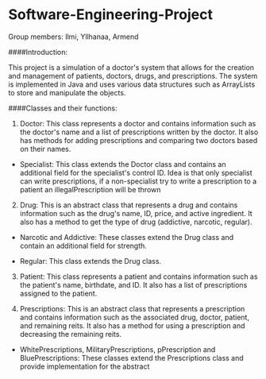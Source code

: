 # Software-Engineering-Project
Group members: Ilmi, Yllhanaa, Armend



####Introduction:

This project is a simulation of a doctor's system that allows for the creation and management of patients, doctors, drugs, and prescriptions. The system is implemented in Java and uses various data structures such as ArrayLists to store and manipulate the objects.

####Classes and their functions:

1. Doctor: This class represents a doctor and contains information such as the doctor's name and a list of prescriptions written by the doctor. It also has methods for adding prescriptions and comparing two doctors based on their names.

- Specialist: This class extends the Doctor class and contains an additional field for the specialist's control ID. Idea is that only specialist can write prescriptions, if a non-specialist try to write a prescription to a patient an illegalPrescription will be thrown

2. Drug: This is an abstract class that represents a drug and contains information such as the drug's name, ID, price, and active ingredient. It also has a method to get the type of drug (addictive, narcotic, regular).

- Narcotic and Addictive: These classes extend the Drug class and contain an additional field for strength.

- Regular: This class extends the Drug class.

3. Patient: This class represents a patient and contains information such as the patient's name, birthdate, and ID. It also has a list of prescriptions assigned to the patient.

4. Prescriptions: This is an abstract class that represents a prescription and contains information such as the associated drug, doctor, patient, and remaining reits. It also has a method for using a prescription and decreasing the remaining reits.

- WhitePrescriptions, MilitaryPrescriptions, pPrescription and BluePrescriptions: These classes extend the Prescriptions class and provide implementation for the abstract
